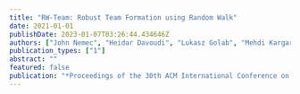 ```yaml
---
title: "RW-Team: Robust Team Formation using Random Walk"
date: 2021-01-01
publishDate: 2023-01-07T03:26:44.434646Z
authors: ["John Nemec", "Heidar Davoudi", "Lukasz Golab", "Mehdi Kargar", "Yuliya Lytvyn", "Piotr Mierzejewski", "Jaroslaw Szlichta", "Morteza Zihayat"]
publication_types: ["1"]
abstract: ""
featured: false
publication: "*Proceedings of the 30th ACM International Conference on Information & Knowledge Management*"
---
```


